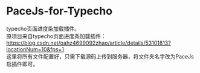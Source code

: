 # PaceJs-for-Typecho
typecho页面进度条加载插件。<br />
原项目来自typecho页面进度条加载插件：https://blog.csdn.net/oahz4699092zhao/article/details/53101813?locationNum=10&fps=1<br />
这里将所有文件配置好，只需下载源码上传到服务器，将文件夹名字改为PaceJs启插件即可。
